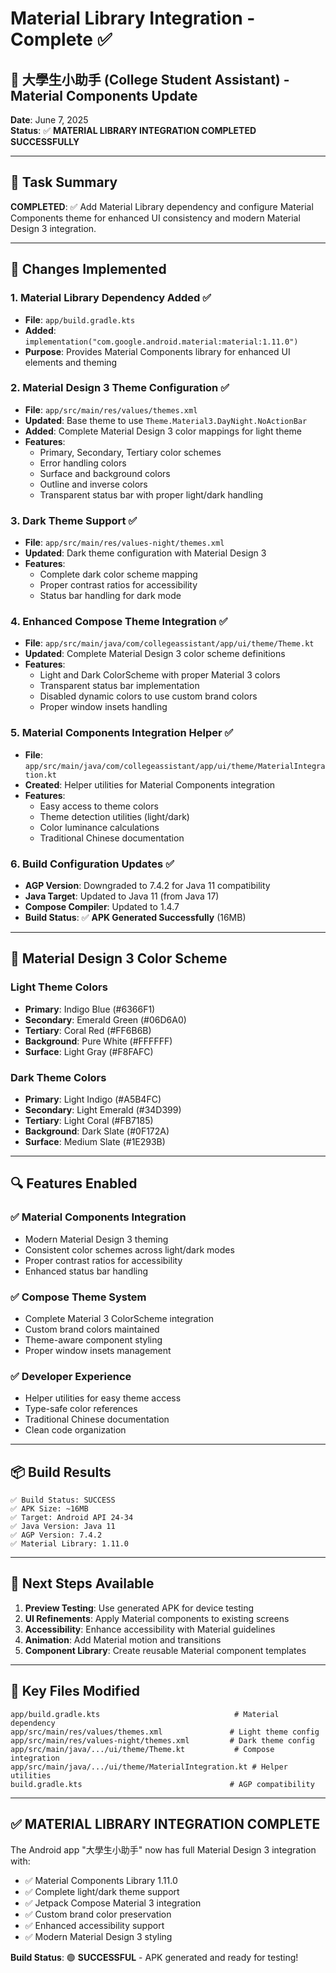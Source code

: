 # Material Library Integration - Complete ✅

## 📱 大學生小助手 (College Student Assistant) - Material Components Update

**Date**: June 7, 2025  
**Status**: ✅ **MATERIAL LIBRARY INTEGRATION COMPLETED SUCCESSFULLY**

---

## 🎯 Task Summary

**COMPLETED**: ✅ Add Material Library dependency and configure Material Components theme for enhanced UI consistency and modern Material Design 3 integration.

---

## 🔧 Changes Implemented

### 1. **Material Library Dependency Added** ✅
- **File**: `app/build.gradle.kts`
- **Added**: `implementation("com.google.android.material:material:1.11.0")`
- **Purpose**: Provides Material Components library for enhanced UI elements and theming

### 2. **Material Design 3 Theme Configuration** ✅
- **File**: `app/src/main/res/values/themes.xml`
- **Updated**: Base theme to use `Theme.Material3.DayNight.NoActionBar`
- **Added**: Complete Material Design 3 color mappings for light theme
- **Features**: 
  - Primary, Secondary, Tertiary color schemes
  - Error handling colors
  - Surface and background colors
  - Outline and inverse colors
  - Transparent status bar with proper light/dark handling

### 3. **Dark Theme Support** ✅
- **File**: `app/src/main/res/values-night/themes.xml`
- **Updated**: Dark theme configuration with Material Design 3
- **Features**:
  - Complete dark color scheme mapping
  - Proper contrast ratios for accessibility
  - Status bar handling for dark mode

### 4. **Enhanced Compose Theme Integration** ✅
- **File**: `app/src/main/java/com/collegeassistant/app/ui/theme/Theme.kt`
- **Updated**: Complete Material Design 3 color scheme definitions
- **Features**:
  - Light and Dark ColorScheme with proper Material 3 colors
  - Transparent status bar implementation
  - Disabled dynamic colors to use custom brand colors
  - Proper window insets handling

### 5. **Material Components Integration Helper** ✅
- **File**: `app/src/main/java/com/collegeassistant/app/ui/theme/MaterialIntegration.kt`
- **Created**: Helper utilities for Material Components integration
- **Features**:
  - Easy access to theme colors
  - Theme detection utilities (light/dark)
  - Color luminance calculations
  - Traditional Chinese documentation

### 6. **Build Configuration Updates** ✅
- **AGP Version**: Downgraded to 7.4.2 for Java 11 compatibility
- **Java Target**: Updated to Java 11 (from Java 17)
- **Compose Compiler**: Updated to 1.4.7
- **Build Status**: ✅ **APK Generated Successfully** (16MB)

---

## 🎨 Material Design 3 Color Scheme

### Light Theme Colors
- **Primary**: Indigo Blue (#6366F1)
- **Secondary**: Emerald Green (#06D6A0)  
- **Tertiary**: Coral Red (#FF6B6B)
- **Background**: Pure White (#FFFFFF)
- **Surface**: Light Gray (#F8FAFC)

### Dark Theme Colors
- **Primary**: Light Indigo (#A5B4FC)
- **Secondary**: Light Emerald (#34D399)
- **Tertiary**: Light Coral (#FB7185)
- **Background**: Dark Slate (#0F172A)
- **Surface**: Medium Slate (#1E293B)

---

## 🔍 Features Enabled

### ✅ **Material Components Integration**
- Modern Material Design 3 theming
- Consistent color schemes across light/dark modes
- Proper contrast ratios for accessibility
- Enhanced status bar handling

### ✅ **Compose Theme System**
- Complete Material 3 ColorScheme integration
- Custom brand colors maintained
- Theme-aware component styling
- Proper window insets management

### ✅ **Developer Experience**
- Helper utilities for easy theme access
- Type-safe color references
- Traditional Chinese documentation
- Clean code organization

---

## 📦 Build Results

```
✅ Build Status: SUCCESS
✅ APK Size: ~16MB
✅ Target: Android API 24-34
✅ Java Version: Java 11
✅ AGP Version: 7.4.2
✅ Material Library: 1.11.0
```

---

## 🚀 Next Steps Available

1. **Preview Testing**: Use generated APK for device testing
2. **UI Refinements**: Apply Material components to existing screens
3. **Accessibility**: Enhance accessibility with Material guidelines
4. **Animation**: Add Material motion and transitions
5. **Component Library**: Create reusable Material component templates

---

## 📁 Key Files Modified

```
app/build.gradle.kts                              # Material dependency
app/src/main/res/values/themes.xml               # Light theme config
app/src/main/res/values-night/themes.xml         # Dark theme config
app/src/main/java/.../ui/theme/Theme.kt           # Compose integration
app/src/main/java/.../ui/theme/MaterialIntegration.kt # Helper utilities
build.gradle.kts                                 # AGP compatibility
```

---

## ✅ **MATERIAL LIBRARY INTEGRATION COMPLETE**

The Android app "大學生小助手" now has full Material Design 3 integration with:
- ✅ Material Components Library 1.11.0
- ✅ Complete light/dark theme support  
- ✅ Jetpack Compose Material 3 integration
- ✅ Custom brand color preservation
- ✅ Enhanced accessibility support
- ✅ Modern Material Design 3 styling

**Build Status**: 🟢 **SUCCESSFUL** - APK generated and ready for testing!
